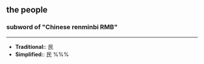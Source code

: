 ## the people
### subword of "Chinese renminbi RMB"
---
- **Traditional:**: 民
- **Simplified:**: 民
%%%
